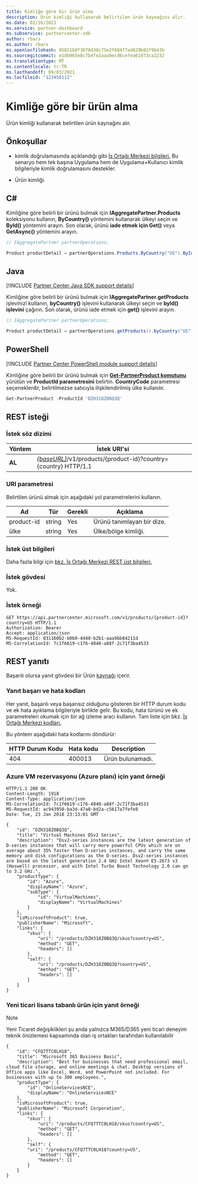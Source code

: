 ```yaml
---
title: Kimliğe göre bir ürün alma
description: Ürün kimliği kullanarak belirtilen ürün kaynağını alır.
ms.date: 02/16/2021
ms.service: partner-dashboard
ms.subservice: partnercenter-sdk
author: rbars
ms.author: rbars
ms.openlocfilehash: 95821b0f3678d38c75e2f684f7ad629b82f9b43b
ms.sourcegitcommit: e1db965e8c7b4fe3aaa0ecd6cefea61973ca2232
ms.translationtype: MT
ms.contentlocale: tr-TR
ms.lasthandoff: 09/03/2021
ms.locfileid: "123456112"
---
```

# <a name="get-a-product-by-id"></a>Kimliğe göre bir ürün alma

Ürün kimliği kullanarak belirtilen ürün kaynağını alır.

## <a name="prerequisites"></a>Önkoşullar

- kimlik doğrulamasında açıklandığı gibi [İş Ortağı Merkezi bilgileri.](partner-center-authentication.md) Bu senaryo hem tek başına Uygulama hem de Uygulama+Kullanıcı kimlik bilgileriyle kimlik doğrulamasını destekler.

- Ürün kimliği.

## <a name="c"></a>C\#

Kimliğine göre belirli bir ürünü bulmak için **IAggregatePartner.Products** koleksiyonu kullanın, **ByCountry()** yöntemini kullanarak ülkeyi seçin ve **ById()** yöntemini arayın. Son olarak, ürünü **iade etmek için Get()** veya **GetAsync()** yöntemini arayın.

```csharp
// IAggregatePartner partnerOperations;

Product productDetail = partnerOperations.Products.ByCountry("US").ById("DZH318Z0BQ3Q").Get();
```

## <a name="java"></a>Java

[!INCLUDE [Partner Center Java SDK support details](<../includes/java-sdk-support.md>)]

Kimliğine göre belirli bir ürünü bulmak için **IAggregatePartner.getProducts** işlevinizi kullanın, **byCountry()** işlevini kullanarak ülkeyi seçin ve **byId() işlevini** çağırın. Son olarak, ürünü iade etmek için **get()** işlevini arayın.

```java
// IAggregatePartner partnerOperations;

Product productDetail = partnerOperations.getProducts().byCountry("US").byId("DZH318Z0BQ3Q").get();
```

## <a name="powershell"></a>PowerShell

[!INCLUDE [Partner Center PowerShell module support details](<../includes/powershell-module-support.md>)]

Kimliğine göre belirli bir ürünü bulmak için [**Get-PartnerProduct komutunu**](https://github.com/Microsoft/Partner-Center-PowerShell/blob/master/docs/help/Get-PartnerProduct.md) yürütün ve **ProductId parametresini** belirtin. **CountryCode** parametresi seçeneklerdir, belirtilmezse satıcıyla ilişkilendirilmiş ülke kullanılır.

```powershell
Get-PartnerProduct -ProductId 'DZH318Z0BQ3Q'
```

## <a name="rest-request"></a>REST isteği

### <a name="request-syntax"></a>İstek söz dizimi

| Yöntem  | İstek URI'si                                                                                   |
|---------|-----------------------------------------------------------------------------------------------|
| **AL** | [*{baseURL}*](partner-center-rest-urls.md)/v1/products/{product-id}?country={country} HTTP/1.1  |

### <a name="uri-parameter"></a>URI parametresi

Belirtilen ürünü almak için aşağıdaki yol parametrelerini kullanın.

| Ad                   | Tür     | Gerekli | Açıklama                                                     |
|------------------------|----------|----------|-----------------------------------------------------------------|
| product-id             | string   | Yes      | Ürünü tanımlayan bir dize.                           |
| ülke                | string   | Yes      | Ülke/bölge kimliği.                                            |

### <a name="request-headers"></a>İstek üst bilgileri

Daha fazla bilgi için [bkz. İş Ortağı Merkezi REST üst bilgileri.](headers.md)

### <a name="request-body"></a>İstek gövdesi

Yok.

### <a name="request-example"></a>İstek örneği

```http
GET https://api.partnercenter.microsoft.com/v1/products/{product-id}?country=US HTTP/1.1
Authorization: Bearer
Accept: application/json
MS-RequestId: 031160b2-b0b0-4d40-b2b1-aaa9bb84211d
MS-CorrelationId: 7c1f6619-c176-4040-a88f-2c71f3ba4533
```

## <a name="rest-response"></a>REST yanıtı

Başarılı olursa yanıt gövdesi bir Ürün [kaynağı](product-resources.md#product) içerir.

### <a name="response-success-and-error-codes"></a>Yanıt başarı ve hata kodları

Her yanıt, başarılı veya başarısız olduğunu gösteren bir HTTP durum kodu ve ek hata ayıklama bilgileriyle birlikte gelir. Bu kodu, hata türünü ve ek parametreleri okumak için bir ağ izleme aracı kullanın. Tam liste için bkz. [İş Ortağı Merkezi kodları.](error-codes.md)

Bu yöntem aşağıdaki hata kodlarını döndürür:

| HTTP Durum Kodu     | Hata kodu   | Description                                                                |
|----------------------|--------------|----------------------------------------------------------------------------|
| 404                  | 400013       | Ürün bulunamadı.                                                     |

### <a name="response-example-for-azure-vm-reservation-azure-plan"></a>Azure VM rezervasyonu (Azure planı) için yanıt örneği

```http
HTTP/1.1 200 OK
Content-Length: 1918
Content-Type: application/json
MS-CorrelationId: 7c1f6619-c176-4040-a88f-2c71f3ba4533
MS-RequestId: ac943950-ba3d-47a0-bd2a-c5617a7fefe8
Date: Tue, 23 Jan 2018 23:13:01 GMT

{
    "id": "DZH318Z0BQ3Q",
    "title": "Virtual Machines DSv2 Series",
    "description": "Dsv2-series instances are the latest generation of D-series instances that will carry more powerful CPUs which are on average about 35% faster than D-series instances, and carry the same memory and disk configurations as the D-series. Dsv2-series instances are based on the latest generation 2.4 GHz Intel Xeon® E5-2673 v3 (Haswell) processor, and with Intel Turbo Boost Technology 2.0 can go to 3.2 GHz.",
    "productType": {
        "id": "Azure",
        "displayName": "Azure",
        "subType": {
            "id": "VirtualMachines",
            "displayName": "VirtualMachines"
        }
    },
    "isMicrosoftProduct": true,
    "publisherName": "Microsoft",
    "links": {
        "skus": {
            "uri": "/products/DZH318Z0BQ3Q/skus?country=US",
            "method": "GET",
            "headers": []
        },
        "self": {
            "uri": "/products/DZH318Z0BQ3Q?country=US",
            "method": "GET",
            "headers": []
        }
    }
}
```
### <a name="response-example-for-new-commerce-license-based-product"></a>Yeni ticari lisans tabanlı ürün için yanıt örneği

> [!Note] 
> Yeni Ticaret değişiklikleri şu anda yalnızca M365/D365 yeni ticari deneyim teknik önizlemesi kapsamında olan iş ortakları tarafından kullanılabilir

```http
{
    "id": "CFQ7TTC0LH18",
    "title": "Microsoft 365 Business Basic",
    "description": "Best for businesses that need professional email, cloud file storage, and online meetings & chat. Desktop versions of Office apps like Excel, Word, and PowerPoint not included. For businesses with up to 300 employees.",
    "productType": {
        "id": "OnlineServicesNCE",
        "displayName": "OnlineServicesNCE"
    },
    "isMicrosoftProduct": true,
    "publisherName": "Microsoft Corporation",
    "links": {
        "skus": {
            "uri": "/products/CFQ7TTC0LH18/skus?country=US",
            "method": "GET",
            "headers": []
        },
        "self": {
        "uri": "/products/CFQ7TTC0LH18?country=US",
            "method": "GET",
            "headers": []
        }
    }
}
```
